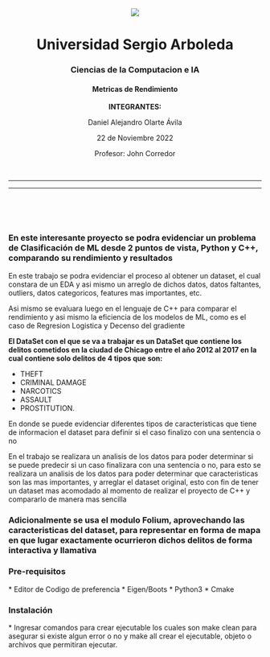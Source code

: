 
<center><img src="https://www.usergioarboleda.edu.co/wp-content/uploads/ultimatum/imagens/logo-mobile-UniversidadSergioArboleda.png">
<h1>Universidad Sergio Arboleda</h1>
<h3>Ciencias de la Computacion e IA
<h4>Metricas de Rendimiento</h4>
<p><b>INTEGRANTES:</b></p>
<p>Daniel Alejandro Olarte Ávila</p>
<p>22 de Noviembre 2022</p>
<p>Profesor: John Corredor</p></center>
<br><hr><hr><br><br><br>
  
  <h3> En este interesante proyecto se podra evidenciar un problema de Clasificación de ML desde 2 puntos de vista, Python y C++, comparando su rendimiento y resultados</h3>
  
  
  <p>En este trabajo se podra evidenciar el proceso al obtener un dataset, el cual constara de un EDA y asi mismo un arreglo de dichos datos, datos faltantes, outliers, datos categoricos, features mas importantes, etc. </p>
<p>Asi mismo se evaluara luego en el lenguaje de C++ para comparar el rendimiento y asi mismo la eficiencia de los modelos de ML, como es el caso de Regresion Logistica y Decenso del gradiente </p>

<b> El DataSet con el que se va a trabajar es un DataSet que contiene los delitos cometidos en la ciudad de Chicago entre el año 2012 al 2017 en la cual contiene solo delitos de 4 tipos que son:</b>

* THEFT
* CRIMINAL DAMAGE
* NARCOTICS
* ASSAULT
* PROSTITUTION. 

<p>En donde se puede evidenciar diferentes tipos de caracteristicas que tiene de informacion el dataset para definir si el caso finalizo con una sentencia o no</p>

<p>En el trabajo se realizara un analisis de los datos para poder determinar si se puede predecir si un caso finalizara con una sentencia o no, para esto se realizara un analisis de los datos para poder determinar que caracteristicas son las mas importantes, y arreglar el dataset original, esto con fin de tener un dataset mas acomodado al momento de realizar el proyecto de C++ y compararlo de manera mas sencilla</p>
  
  
  <h3>Adicionalmente se usa el modulo Folium, aprovechando las caracteristicas del dataset, para representar en forma de mapa en que lugar exactamente ocurrieron dichos delitos de forma interactiva y llamativa</h3>
  
  
  <h3> Pre-requisitos </h3>
* Editor de Codigo de preferencia
* Eigen/Boots
* Python3
* Cmake


<h3> Instalación </h3>
* Ingresar comandos para crear ejecutable los cuales son make clean para asegurar si existe algun error o no y make all crear el ejecutable, objeto o archivos que permitiran ejecutar.
